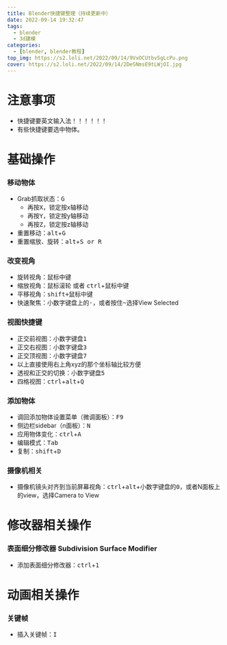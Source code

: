 ```yaml
---
title: Blender快捷键整理（持续更新中）
date: 2022-09-14 19:32:47
tags: 
  - blender
  - 3d建模
categories:
  - [blender, blender教程]
top_img: https://s2.loli.net/2022/09/14/9VxOCUtbv5gLcPu.png
cover: https://s2.loli.net/2022/09/14/2DeSNmsE9tLWjOI.jpg
---
```


# 注意事项
* 快捷键要英文输入法！！！！！！
* 有些快捷键要选中物体。

# 基础操作

### 移动物体
* Grab抓取状态：<kbd>G</kbd>
    - 再按<kbd>X</kbd>，锁定按x轴移动
    - 再按<kbd>Y</kbd>，锁定按y轴移动
    - 再按<kbd>Z</kbd>，锁定按z轴移动
* 重置移动：<kbd>alt</kbd>+<kbd>G</kbd>
* 重置缩放、旋转：<kbd>alt</kbd>+<kbd>S or R</kbd>

### 改变视角
* 旋转视角：<kbd>鼠标中键</kbd>
* 缩放视角：<kbd>鼠标滚轮</kbd> 或者 <kbd>ctrl</kbd>+<kbd>鼠标中键</kbd>
* 平移视角：<kbd>shift+鼠标中键</kbd>
* 快速聚焦：小数字键盘上的<kbd>·</kbd>，或者按住<kbd>~</kbd>选择View Selected

### 视图快捷键
* 正交前视图：小数字键盘<kbd>1</kbd>
* 正交右视图：小数字键盘<kbd>3</kbd>
* 正交顶视图：小数字键盘<kbd>7</kbd>
* 以上直接使用右上角xyz的那个坐标轴比较方便
* 透视和正交的切换：小数字键盘<kbd>5</kbd>
* 四格视图：<kbd>ctrl</kbd>+<kbd>alt</kbd>+<kbd>Q</kbd>

### 添加物体
* 调回添加物体设置菜单（微调面板）：<kbd>F9</kbd>
* 侧边栏sidebar（n面板）：<kbd>N</kbd>
* 应用物体变化：<kbd>ctrl</kbd>+<kbd>A</kbd>
* 编辑模式：<kbd>Tab</kbd>
* 复制：<kbd>shift</kbd>+<kbd>D</kbd>

### 摄像机相关
* 摄像机镜头对齐到当前屏幕视角：<kbd>ctrl</kbd>+<kbd>alt</kbd>+小数字键盘的<kbd>0</kbd>，或者N面板上的view，选择Camera to View


# 修改器相关操作

### 表面细分修改器 Subdivision Surface Modifier
* 添加表面细分修改器：<kbd>ctrl</kbd>+<kbd>1</kbd>

# 动画相关操作

### 关键帧
* 插入关键帧：<kbd>I</kbd>